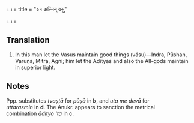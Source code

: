+++
title = "०१ अस्मिन् वसु"

+++
## Translation
1. In this man let the Vasus maintain good things (vásu)—Indra, Pūshan,  
Varuṇa, Mitra, Agni; him let the Ādityas and also the All-gods maintain  
in superior light.

## Notes
Ppp. substitutes *tvaṣṭā* for *pūṣā* in **b**, and *uta me devā* for  
*uttarasmin* in **d**. The Anukr. appears to sanction the metrical  
combination *ādityo 'ta* in **c**.
